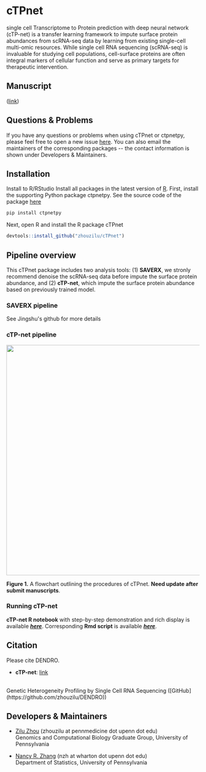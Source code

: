# cTPnet
single cell Transcriptome to Protein prediction with deep neural network (cTP-net) is a transfer learning framework to impute surface protein abundances from scRNA-seq data by learning from existing single-cell multi-omic resources. While single cell RNA sequencing (scRNA-seq) is invaluable for studying cell populations, cell-surface proteins are often integral markers of cellular function and serve as primary targets for therapeutic intervention.

## Manuscript

([link]())


## Questions & Problems

If you have any questions or problems when using cTPnet or ctpnetpy, please feel free to open a new issue [here](https://github.com/zhouzilu/cTPnet/issues). You can also email the maintainers of the corresponding packages -- the contact information is shown under Developers & Maintainers.


## Installation

Install to R/RStudio
Install all packages in the latest version of [R](https://www.r-project.org/).
First, install the supporting Python package ctpnetpy. See the source code of the package [here](http://github.com/zhouzilu/ctpnetpy)

```python
pip install ctpnetpy
```

Next, open R and install the R package cTPnet
```r
devtools::install_github("zhouzilu/cTPnet")
```


## Pipeline overview

This cTPnet package includes two analysis tools: (1) **SAVERX**, we stronly recommend denoise the scRNA-seq data before impute the surface protein abundance, and (2) **cTP-net**, which impute the surface protein abundance based on previously trained model. 

### SAVERX pipeline

See Jingshu's github for more details

### cTP-net pipeline

<p align="center">
  <img src='https://raw.githubusercontent.com/zhouzilu/DENDRO/master/figure/Pkg_FIG-01.jpg' width='1000' height='600'>
  </p>

  **Figure 1.** A flowchart outlining the procedures of cTPnet. **Need update after submit manuscripts**.

### Running cTP-net

  **cTP-net R notebook** with step-by-step demonstration and rich display is available [***here***](http://rawgit.com/zhouzilu/DENDRO/master/vignette/DENDRO_vignette.html). Corresponding **Rmd script** is available [***here***](https://github.com/zhouzilu/DENDRO/blob/master/vignette/DENDRO_vignette.Rmd).


## Citation

Please cite DENDRO.

* **cTP-net**: [link](https://www.biorxiv.org/content/early/2018/10/30/457622)
<br>
  Genetic Heterogeneity Profiling by Single Cell RNA Sequencing ([GitHub](https://github.com/zhouzilu/DENDRO))

## Developers & Maintainers

* [Zilu Zhou](https://statistics.wharton.upenn.edu/profile/zhouzilu/) (zhouzilu at pennmedicine dot upenn dot edu)
  <br>
  Genomics and Computational Biology Graduate Group, University of Pennsylvania

* [Nancy R. Zhang](https://statistics.wharton.upenn.edu/profile/nzh/) (nzh at wharton dot upenn dot edu)
  <br>
  Department of Statistics, University of Pennsylvania